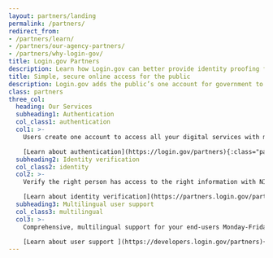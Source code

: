 ```yaml
---
layout: partners/landing
permalink: /partners/
redirect_from:
- /partners/learn/
- /partners/our-agency-partners/
- /partners/why-login-gov/
title: Login.gov Partners
description: Learn how Login.gov can better provide identity proofing for your agency.
title: Simple, secure online access for the public
description: Login.gov adds the public’s one account for government to your agency.
class: partners
three_col:
  heading: Our Services
  subheading1: Authentication
  col_class1: authentication
  col1: >-
    Users create one account to access all your digital services with multi-factor authentication.

    [Learn about authentication](https://login.gov/partners){:class="partners-authentication"}
  subheading2: Identity verification
  col_class2: identity
  col2: >-
    Verify the right person has access to the right information with NIST 800-63 compliant, secure identity verification.

    [Learn about identity verification](https://partners.login.gov/partners){:class="partners-identity"}
  subheading3: Multilingual user support
  col_class3: multilingual
  col3: >-
    Comprehensive, multilingual support for your end-users Monday-Friday, 8 a.m.-8 p.m. ET.

    [Learn about user support ](https://developers.login.gov/partners){:class="partners-multilingual"}
---
```

